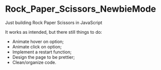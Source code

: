 # Rock_Paper_Scissors_NewbieMode
Just building Rock Paper Scissors in JavaScript

It works as intended, but there still things to do:

- Animate hover on option;
- Animate click on option;
- Implement a restart function;
- Design the page to be prettier;
- Clean/organize code.
